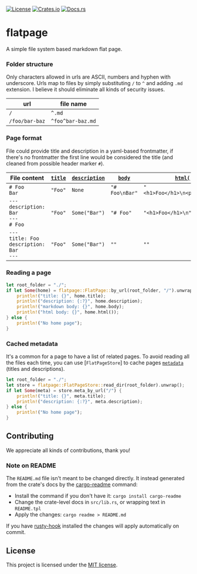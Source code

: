 [![License](https://img.shields.io/crates/l/flatpage.svg)](https://choosealicense.com/licenses/mit/)
[![Crates.io](https://img.shields.io/crates/v/flatpage.svg)](https://crates.io/crates/flatpage)
[![Docs.rs](https://docs.rs/flatpage/badge.svg)](https://docs.rs/flatpage)

# flatpage

A simple file system based markdown flat page.

### Folder structure

Only characters allowed in urls are ASCII, numbers and hyphen with underscore.
Urls map to files by simply substituting `/` to `^` and adding `.md` extension.
I believe it should eliminate all kinds of security issues.

| url            | file name         |
|----------------|-------------------|
| `/`            | `^.md`            |
| `/foo/bar-baz` | `^foo^bar-baz.md` |

### Page format

File could provide title and description in a yaml-based frontmatter, if there's no frontmatter
the first line would be considered the title (and cleaned from possible header marker `#`).

| File content                                         | [`title`] | [`description`] | [`body`] | [`html()`]           |
|------------------------------------------------------|---------------------|---------------------------|--------------------|--------------------------------|
| `# Foo`<br>`Bar`                                     | `"Foo"`             | `None`                    | `"# Foo\nBar"`     | `"<h1>Foo</h1>\n<p>Bar</p>\n"` |
| `---`<br>`description: Bar`<br>`---`<br>`# Foo`      | `"Foo"`             | `Some("Bar")`             | `"# Foo"`          | `"<h1>Foo</h1>\n"`             |
| `---`<br>`title: Foo`<br>`description: Bar`<br>`---` | `"Foo"`             | `Some("Bar")`             | `""`               | `""`                           |


### Reading a page

```rust
let root_folder = "./";
if let Some(home) = flatpage::FlatPage::by_url(root_folder, "/").unwrap() {
    println!("title: {}", home.title);
    println!("description: {:?}", home.description);
    println!("markdown body: {}", home.body);
    println!("html body: {}", home.html());
} else {
    println!("No home page");
}
```

### Cached metadata

It's a common for a page to have a list of related pages. To avoid reading all the files each
time, you can use [`FlatPageStore`] to cache pages [`metadata`] (titles and descriptions).

```rust
let root_folder = "./";
let store = flatpage::FlatPageStore::read_dir(root_folder).unwrap();
if let Some(meta) = store.meta_by_url("/") {
    println!("title: {}", meta.title);
    println!("description: {:?}", meta.description);
} else {
    println!("No home page");
}
```

[`title`]: FlatPage::title
[`description`]: FlatPage::description
[`body`]: FlatPage::body
[`html()`]: FlatPage::html()
[`metadata`]: FlatPageMeta

## Contributing

We appreciate all kinds of contributions, thank you!

### Note on README

The `README.md` file isn't meant to be changed directly. It instead generated from the crate's docs
by the [cargo-readme] command:

* Install the command if you don't have it: `cargo install cargo-readme`
* Change the crate-level docs in `src/lib.rs`, or wrapping text in `README.tpl`
* Apply the changes: `cargo readme > README.md`

If you have [rusty-hook] installed the changes will apply automatically on commit.

## License

This project is licensed under the [MIT license](LICENSE).

[cargo-readme]: https://github.com/livioribeiro/cargo-readme
[rusty-hook]: https://github.com/swellaby/rusty-hook
